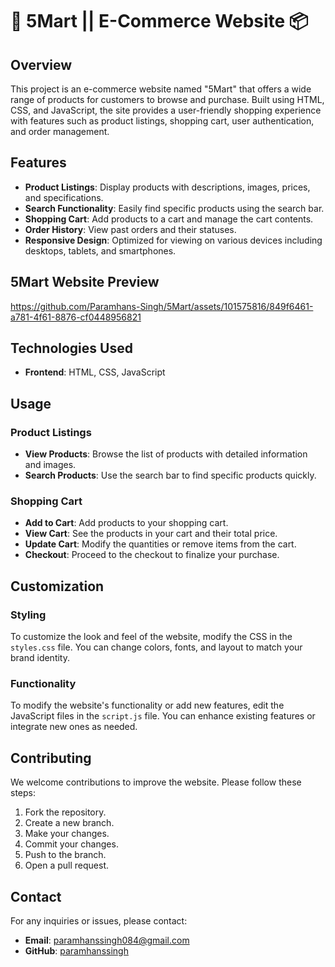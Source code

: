 # 🛒 5Mart || E-Commerce Website 📦

## Overview
This project is an e-commerce website named "5Mart" that offers a wide range of products for customers to browse and purchase. Built using HTML, CSS, and JavaScript, the site provides a user-friendly shopping experience with features such as product listings, shopping cart, user authentication, and order management.

## Features
- **Product Listings**: Display products with descriptions, images, prices, and specifications.
- **Search Functionality**: Easily find specific products using the search bar.
- **Shopping Cart**: Add products to a cart and manage the cart contents.
- **Order History**: View past orders and their statuses.
- **Responsive Design**: Optimized for viewing on various devices including desktops, tablets, and smartphones.

##  5Mart Website Preview
https://github.com/Paramhans-Singh/5Mart/assets/101575816/849f6461-a781-4f61-8876-cf0448956821

## Technologies Used
- **Frontend**: HTML, CSS, JavaScript

## Usage

### Product Listings
- **View Products**: Browse the list of products with detailed information and images.
- **Search Products**: Use the search bar to find specific products quickly.

### Shopping Cart
- **Add to Cart**: Add products to your shopping cart.
- **View Cart**: See the products in your cart and their total price.
- **Update Cart**: Modify the quantities or remove items from the cart.
- **Checkout**: Proceed to the checkout to finalize your purchase.

## Customization

### Styling
To customize the look and feel of the website, modify the CSS in the `styles.css` file. You can change colors, fonts, and layout to match your brand identity.

### Functionality
To modify the website's functionality or add new features, edit the JavaScript files in the `script.js` file. You can enhance existing features or integrate new ones as needed.

## Contributing
We welcome contributions to improve the website. Please follow these steps:

1. Fork the repository.
2. Create a new branch.
3. Make your changes.
4. Commit your changes.
5. Push to the branch.
6. Open a pull request.

## Contact
For any inquiries or issues, please contact:
- **Email**: paramhanssingh084@gmail.com
- **GitHub**: [paramhanssingh](https://github.com/Paramhans-Singh)
